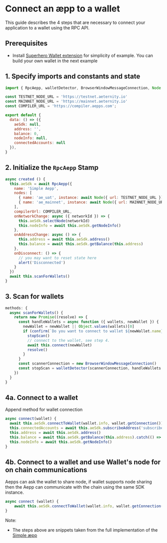# Connect an æpp to a wallet

This guide describes the 4 steps that are necessary to connect your application to a wallet using the RPC API.

## Prerequisites

- Install [Superhero Wallet extension](https://wallet.superhero.com/) for simplicity of example.
You can build your own wallet in the next example

## 1. Specify imports and constants and state

```js
import { RpcAepp, walletDetector, BrowserWindowMessageConnection, Node } from '@aeternity/aepp-sdk'

const TESTNET_NODE_URL = 'https://testnet.aeternity.io'
const MAINNET_NODE_URL = 'https://mainnet.aeternity.io'
const COMPILER_URL = 'https://compiler.aepps.com';

export default {
  data: () => ({
    aeSdk: null,
    address: '',
    balance: 0,
    nodeInfo: null,
    connectedAccounts: null
  }),
}
```

## 2. Initialize the `RpcAepp` Stamp

```js
async created () {
  this.aeSdk = await RpcAepp({
    name: 'Simple Aepp',
    nodes: [
      { name: 'ae_uat', instance: await Node({ url: TESTNET_NODE_URL }) },
      { name: 'ae_mainnet', instance: await Node({ url: MAINNET_NODE_URL }) }
    ],
    compilerUrl: COMPILER_URL,
    onNetworkChange: async ({ networkId }) => {
      this.aeSdk.selectNode(networkId)
      this.nodeInfo = await this.aeSdk.getNodeInfo()
    },
    onAddressChange: async () => {
      this.address = await this.aeSdk.address()
      this.balance = await this.aeSdk.getBalance(this.address)
    },
    onDisconnect: () => {
      // you may want to reset state here
      alert('Disconnected')
    }
  })
  await this.scanForWallets()
}
```

## 3. Scan for wallets

```js
methods: {
  async scanForWallets() {
    return new Promise((resolve) => {
      const handleWallets = async function ({ wallets, newWallet }) {
        newWallet = newWallet || Object.values(wallets)[0]
        if (confirm(`Do you want to connect to wallet ${newWallet.name}`)) {
          stopScan()
          // connect to the wallet, see step 4.
          await this.connect(newWallet)
          resolve()
        }
      }
      const scannerConnection = new BrowserWindowMessageConnection()
      const stopScan = walletDetector(scannerConnection, handleWallets.bind(this))
    })
  }
}
```

## 4a. Connect to a wallet

Append method for wallet connection

```js
async connect(wallet) {
  await this.aeSdk.connectToWallet(wallet.info, wallet.getConnection())
  this.connectedAccounts = await this.aeSdk.subscribeAddress('subscribe', 'connected')
  this.address = await this.aeSdk.address()
  this.balance = await this.aeSdk.getBalance(this.address).catch(() => '0')
  this.nodeInfo = await this.aeSdk.getNodeInfo()
}
```

## 4b. Connect to a wallet and use Wallet's node for on chain communications

Aepps can ask the wallet to share node, if wallet supports node sharing then the Aepp can communicate with the chain using the same SDK instance.

```js
async connect (wallet) {
    await this.aeSdk.connectToWallet(wallet.info, wallet.getConnection(), { connectNode: true, name: 'wallet-node', select: true })
}
```

Note:

- The steps above are snippets taken from the full implementation of
  the [Simple æpp](https://github.com/aeternity/aepp-sdk-js/tree/master/examples/browser/aepp)
